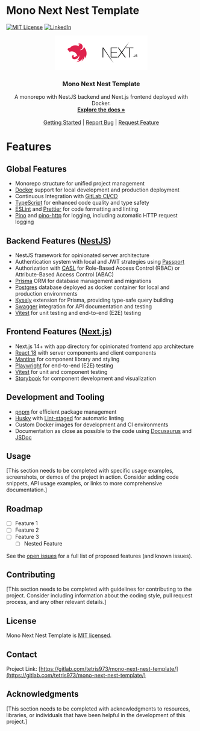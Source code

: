 # Mono Next Nest Template

[![MIT License][license-shield]][license-url]
[![LinkedIn][linkedin-shield]][linkedin-url]

<div align="center">
  <a href="https://gitlab.com/tetris973/mono-next-nest-template">
    <img src="./docs-website/docs/img/logo.png" alt="Logo" width="246" height="92" />
  </a>

  <h3 align="center">Mono Next Nest Template</h3>

  <p align="center">
    A monorepo with NestJS backend and Next.js frontend deployed with Docker.
    <br />
    <a href="https://tetris973.gitlab.io/mono-next-nest-template/docs"><strong>Explore the docs »</strong></a>
    <br />
    <br />
    <a href="https://tetris973.gitlab.io/mono-next-nest-template/docs">Getting Started</a>
    |
    <a href="https://gitlab.com/tetris973/mono-next-nest-template/-/issues/new">Report Bug</a>
    |
    <a href="https://gitlab.com/tetris973/mono-next-nest-template/-/issues/new">Request Feature</a>
  </p>
</div>

# Features

## Global Features

- Monorepo structure for unified project management
- [Docker](https://www.docker.com/) support for local development and production deployment
- Continuous Integration with [GitLab CI/CD](https://docs.gitlab.com/ee/ci/)
- [TypeScript](https://www.typescriptlang.org/) for enhanced code quality and type safety
- [ESLint](https://eslint.org/) and [Prettier](https://prettier.io/) for code formatting and linting
- [Pino](https://getpino.io/) and [pino-http](https://github.com/pinojs/pino-http) for logging, including automatic HTTP request logging

## Backend Features ([NestJS](https://nestjs.com/))

- NestJS framework for opinionated server architecture
- Authentication system with local and JWT strategies using [Passport](http://www.passportjs.org/)
- Authorization with [CASL](https://casl.js.org/v6/en/) for Role-Based Access Control (RBAC) or Attribute-Based Access Control (ABAC)
- [Prisma](https://www.prisma.io/) ORM for database management and migrations
- [Postgres](https://www.postgresql.org/) database deployed as docker container for local and production environments
- [Kysely](https://kysely.dev/) extension for Prisma, providing type-safe query building
- [Swagger](https://swagger.io/) integration for API documentation and testing
- [Vitest](https://vitest.dev/) for unit testing and end-to-end (E2E) testing

## Frontend Features ([Next.js](https://nextjs.org/))

- Next.js 14+ with app directory for opinionated frontend app architecture
- [React 18](https://reactjs.org/) with server components and client components
- [Mantine](https://mantine.dev/) for component library and styling
- [Playwright](https://playwright.dev/) for end-to-end (E2E) testing
- [Vitest](https://vitest.dev/) for unit and component testing
- [Storybook](https://storybook.js.org/) for component development and visualization

## Development and Tooling

- [pnpm](https://pnpm.io/) for efficient package management
- [Husky](https://typicode.github.io/husky/) with [Lint-staged](https://github.com/okonet/lint-staged) for automatic linting
- Custom Docker images for development and CI environments
- Documentation as close as possible to the code using [Docusaurus](https://docusaurus.io/) and [JSDoc](https://jsdoc.app/)

## Usage

[This section needs to be completed with specific usage examples, screenshots, or demos of the project in action. Consider adding code snippets, API usage examples, or links to more comprehensive documentation.]

## Roadmap

- [ ] Feature 1
- [ ] Feature 2
- [ ] Feature 3
    - [ ] Nested Feature

See the [open issues](https://gitlab.com/tetris973/mono-next-nest-template/-/issues) for a full list of proposed features (and known issues).

## Contributing

[This section needs to be completed with guidelines for contributing to the project. Consider including information about the coding style, pull request process, and any other relevant details.]

## License

Mono Next Nest Template is [MIT licensed](LICENSE).

## Contact

Project Link: [https://gitlab.com/tetris973/mono-next-nest-template/](https://gitlab.com/tetris973/mono-next-nest-template/)

## Acknowledgments

[This section needs to be completed with acknowledgments to resources, libraries, or individuals that have been helpful in the development of this project.]

<!-- MARKDOWN LINKS & IMAGES -->
[license-shield]: https://img.shields.io/badge/license-MIT-green?style=for-the-badge
[license-url]: https://gitlab.com/tetris973/mono-next-nest-template/-/blob/main/LICENSE.txt
[linkedin-shield]: https://img.shields.io/badge/-LinkedIn-black.svg?style=for-the-badge&logo=linkedin&colorB=555
[linkedin-url]: https://www.linkedin.com/in/cedric-olender/
